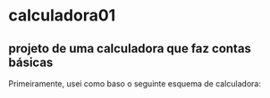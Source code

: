 # calculadora01
 ## projeto de uma calculadora que faz contas básicas

Primeiramente, usei como baso o seguinte esquema de calculadora:

